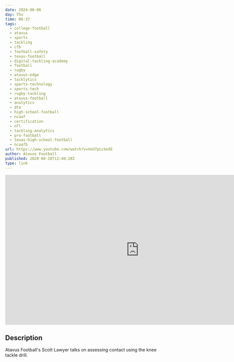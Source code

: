 ```yaml
---
date: 2024-06-06
day: Thu
time: 06:37
tags:
  - college-football
  - atavus
  - sports
  - tackling
  - cfb
  - football-safety
  - texas-football
  - digital-tackling-academy
  - football
  - rugby
  - atavus-edge
  - tacklytics
  - sports-technology
  - sports-tech
  - rugby-tackling
  - atavus-football
  - analytics
  - dta
  - high-school-football
  - ncaaf
  - certification
  - nfl
  - tackling-analytics
  - pro-football
  - texas-high-school-football
  - ncaafb
url: https://www.youtube.com/watch?v=XoU7pLcbeXE
author: Atavus Football
published: 2020-08-28T12:40:28Z
type: link
---
```



<iframe width="854" height="480" src="https://www.youtube.com/embed/XoU7pLcbeXE" frameborder="0" allowfullscreen></iframe>

## Description
Atavus Football's Scott Lawyer talks on assessing contact using the knee tackle drill.